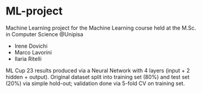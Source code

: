 # ML-project
Machine Learning project for the Machine Learning course held at the M.Sc. in Computer Science @Unipisa

- Irene Dovichi
- Marco Lavorini
- Ilaria Ritelli

ML Cup 23 results produced via a Neural Network with 4 layers (input + 2 hidden + output). Original dataset split into training set (80%) and test set (20%) via simple hold-out; validation done via 5-fold CV on training set.
